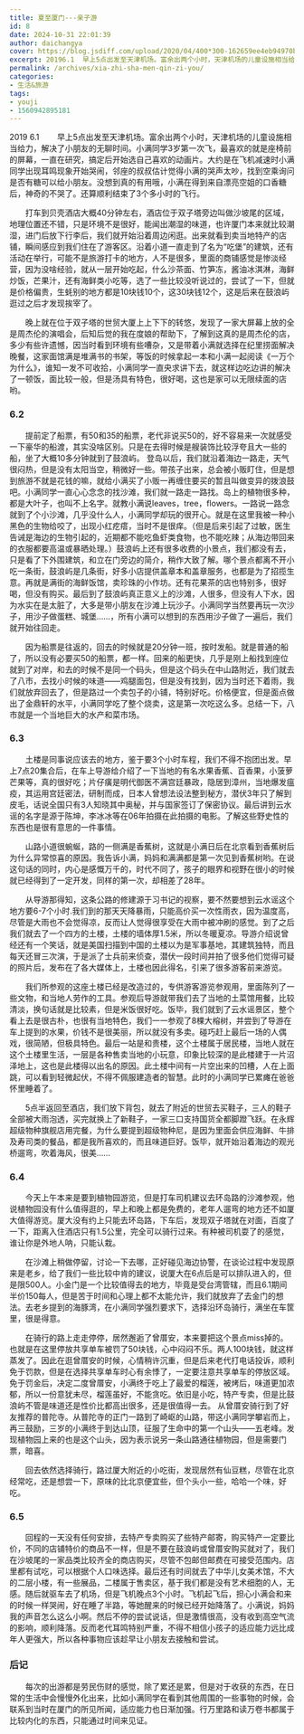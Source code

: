```yaml
---
title: 夏至厦门---亲子游
id: 8
date: 2024-10-31 22:01:39
author: daichangya
cover: https://blog.jsdiff.com/upload/2020/04/400*300-162659ee4eb94970bffdf24e8a908860.jpeg
excerpt: 20196.1  早上5点出发至天津机场。富余出两个小时，天津机场的儿童设施相当给力，解决了小朋友的无聊时间。小满同学3岁第一次飞，最喜欢的就是座椅前的屏幕，一直在研究，搞定后开始选自己喜欢的动画片。大约是在飞机减速时小满同学出现耳鸣现象开始哭闹，邻座的叔叔估计觉得小满的哭声太吵，找到空乘询问是否有
permalink: /archives/xia-zhi-sha-men-qin-zi-you/
categories:
- 生活&旅游
tags:
- youji
- 1560942895181
---
```


2019 6.1
&emsp;&emsp;早上5点出发至天津机场。富余出两个小时，天津机场的儿童设施相当给力，解决了小朋友的无聊时间。小满同学3岁第一次飞，最喜欢的就是座椅前的屏幕，一直在研究，搞定后开始选自己喜欢的动画片。大约是在飞机减速时小满同学出现耳鸣现象开始哭闹，邻座的叔叔估计觉得小满的哭声太吵，找到空乘询问是否有糖可以给小朋友。没想到真的有用哦，小满在得到来自漂亮空姐的口香糖后，神奇的不哭了。还算顺利结束了3个多小时的飞行。​

&emsp;&emsp;打车到贝壳酒店​大概40分钟左右，酒店位于双子塔旁边叫做沙坡尾的区域，地理位置还不错，只是环境不是很好，能闻出潮湿的味道，也许厦门本来就比较潮湿，进门后放下行李后，我们就开始沿着周边闲逛。出来就看到卖当地特产的店铺，瞬间感应到我们住在了游客区。沿着小道一直走到了名为“吃堡”的建筑，还有活动在举行，可能不是旅游打卡的地方，人不是很多，里面的商铺感觉是惨淡经营，因为没啥经验，就从一层开始吃起，什么沙茶面、竹笋冻，酱油冰淇淋，海鲜炒饭，芒果汁，还有海鲜类小吃等，选了一些比较没听说过的，尝试了一下，但就是价格偏贵，生蚝别的地方都是10块钱10个，这30块钱12个，这是后来在鼓浪屿逛过之后才发现挨宰了。

&emsp;&emsp;晚上就在位于双子塔的世贸大厦上上下下的转悠，发现了一家大屏幕上放的全是周杰伦的演唱会，后知后觉的我在度娘的帮助下，了解到这真的是周杰伦的店，多少有些许遗憾，因当时看到环境有些嘈杂，又是带着小满就选择在纪里捞面解决晚餐，这家面馆满是堆满书的书架，等饭的时候拿起一本和小满一起阅读《一万个为什么》，谁知一发不可收拾，小满同学一直央求讲下去，就这样边吃边讲的解决了一顿饭，面比较一般，但是汤具有特色，很好喝，这也是家可以无限续面的店哟。
### 6.2
&emsp;&emsp;提前定了船票，有50和35的船票，老代非说买50的，好不容易来一次就感受一下豪华的船渡，其实没啥区别。只是在去得时候是艘装饰比较浮夸且大一些的船，坐了大概10多分钟就到了鼓浪屿。
登岛以后，我们就沿着海边一路走，天气很闷热，但是没有太阳当空，稍微好一些。带孩子出来，总会被小贩盯住，但是想到旅游不就是花钱的嘛，就给小满买了小贩一再缠住要买的暂且叫做变异的拨浪鼓吧。小满同学一直心心念念的找沙滩，我们就一路走一路找。岛上的植物很多种，都是大叶子，也叫不上名字。就教小满说leaves，tree，flowers。一路说一路念就到了个小沙滩，几乎没什么人，小满同学却玩的很开心。就是在这里我被一种小黑色的生物给咬了，出现小红疙瘩，当时不是很痒。（但是后来引起了过敏，医生告诫是海边的生物引起的，近期都不能吃鱼虾类食物，也不能吃辣；从海边带回来的衣服都要高温或暴晒处理。）鼓浪屿上还有很多收费的小景点，我们都没有去，只是看了下外围建筑，和立在门旁边的简介，稍作大致了解。哪个景点都离不开小吃一条街，鼓浪屿是几条街，好多小店提供盖章本和盖章服务，也都是为了招揽生意。再就是满街的海鲜饭馆，卖珍珠的小作坊。还有花果茶的店也特别多，很好喝，但没有购买。最后到了鼓浪屿真正意义上的沙滩，人很多，但没有人下水，因为水实在是太脏了，大多是带小朋友在沙滩上玩沙子。小满同学当然要再玩一次沙子，用沙子做蛋糕、城堡……，所有小满可以想到的东西用沙子做了一遍后，我们就开始往回走。

&emsp;&emsp;因为船票是往返的，回去的时候就是20分钟一班，按时发船。就是普通的船了，所以没有必要买50的船票，都一样。回来的船更快，几乎是刚上船找到座位就到了对岸，和去的时候不是同一个码头，但是这个码头在中山路附近，我们就去了八市，去找小时候的味道——鸡腿面包，但是没有找到，因为当时还下着雨，我们就放弃回去了，但是路过一个卖包子的小铺，特别好吃。价格便宜，但是面点做出了金鼎轩的水平，小满同学吃了整个烧卖，这是第一次吃这么多。总结一下，八市就是一个当地巨大的水产和菜市场。
### 6.3
&emsp;&emsp;土楼是同事说应该去的地方，鉴于要3个小时车程，我们不得不抱团出发。早上7点20集合后，在车上导游给介绍了一下当地的有名水果香蕉、百香果，小菠萝芒果等，真的很好吃；片仔癀是明代御医不满宫廷暴政，隐居到漳州，当地爆发瘟疫，其运用宫廷密法，研制而成，日本人曾想法设法整到秘方，潜伏3年只了解到皮毛，话说全国只有3人知晓其中奥秘，并与国家签订了保密协议。最后讲到云水谣的名字是源于陈坤，李冰冰等在06年拍摄在此拍摄的电影。了解这些野史性的东西也是很有意思的一件事情。

&emsp;&emsp;山路小道很蜿蜒，路的一侧满是香蕉树，这就是小满日后在北京看到香蕉树后为什么异常惊喜的原因。我告诉小满，妈妈和满满都是第一次见到香蕉树哟。在说这句话的同时，内心是感慨万千的，时代不同了，孩子的眼界和视野在很小的时候就已经得到了一定开发，同样的第一次，却相差了28年。

&emsp;&emsp;从导游那得知，这条公路的修建源于习书记的视察，要不然要想到云水谣这个地方要6-7个小时.我们到的那天天降暴雨，只能高价买一次性雨衣，因为温度高，尽管是大雨也不会觉得凉，反而让人觉得很享受在大雨中被冲刷的感觉。到了之后我们就去了一个四方的土楼，土楼的墙体厚1.5米，所以冬暖夏凉。导游介绍说曾经还有一个笑话，就是美国扫描到中国的土楼以为是军事基地，其建筑独特，而且每天还冒三次演，于是派了士兵前来侦查，潜伏一段时间并拍了很多他们觉得可疑的照片后，发布在了各大媒体上，土楼也因此得名，引来了很多游客前来游览。

&emsp;&emsp;我们所参观的这座土楼已经是改造过的，专供游客游览参观用，里面陈列了一些文物，和当地人劳作的工具。参观后导游就带我们去了当地的土菜馆用餐，比较清淡，换句话就是比较素，但是米饭很好吃。饭毕，我们就到了云水谣景区，整个看上去是很古朴，也很有当地特色，我们一一参观了8棵大榕树，并尝到了导游在车上提到的水果，价钱不是很美丽，所以就没有多卖。碰巧赶上最后一场的人偶戏，很简陋，但极具特色。最后一站是和贵楼，这个土楼属于居民楼，当地人就在这个土楼里生活，一层是各种售卖当地的小玩意，印象比较深的是此楼建于一片沼泽地上，这也是此楼得以出名的原因。此土楼中间有一片空出来的凹槽，人在上面跳，可以看到轻微起伏，不得不佩服建造者的智慧。此时的小满同学已累瘫在爸爸怀里睡着了。

&emsp;&emsp;5点半返回至酒店，我们放下背包，就去了附近的世贸去买鞋子，三人的鞋子全部被大雨泡透，买完就换上了新鞋子，一家三口支持国货全都脚蹬飞跃。在永辉超级物种旗舰店用完餐，为什么要提到超级物种尼，是因为里面会供应海鲜、牛排及寿司类的餐品，都是我所喜欢的，而且味道巨好。饭毕，就开始沿着海边的观光桥遛弯，吹着海风，很美……
### 6.4
&emsp;&emsp;今天上午本来是要到植物园游览，但是打车司机建议去环岛路的沙滩参观，他说植物园没有什么值得逛的，早上和晚上都是免费的，老年人遛弯的地方还不如厦大值得游览。厦大没有约上只能去环岛路，下车后，发现双子塔就在对面，百度了一下，距离入住酒店只有1.5公里，完全可以骑行过来。有种被司机耍了的感觉，谁让你是外地人呐，只能认栽。

&emsp;&emsp;在沙滩上稍做停留，讨论一下去哪，正好碰见海边协警，在谈论过程中发现原来是老乡，给了我们一些比较中肯的建议，说厦大在6点后是可以排队进入的，但是限500人。小金门是一个比较值得去的地方，毕竟是受台湾管辖，而且6.1期间半价150每人，但是苦于时间和心理上都不太能允许，我们就放弃了去金门的想法。去老乡提到的海豚湾，在小满同学强烈要求下，选择沿环岛骑行，满坐在车筐里，很是得意。

&emsp;&emsp;在骑行的路上走走停停，居然邂逅了曾厝安，本来要把这个景点miss掉的。也就是在这里停放共享单车被罚了50块钱，心中闷闷不乐。两人100块钱，就这样蒸发了。因此在逛曾厝安的时候，心情稍许沉重，但是后来老代打电话投诉，顺利免于罚款，但是在选择共享单车时心有余悸了，一定要注意共享单车的停放区域。免于罚金后，决定二度曾厝安，小满终于吃上了最爱的榴莲，被烤后，味道更加浓郁，所以一份意犹未尽，榴莲虽好，不能贪吃。依旧是小吃，特产专卖，但是比鼓浪屿不管是味道还是性价比都高出很多，还是很值得一去。
从曾厝安骑行到了好友推荐的普陀寺。从普陀寺的正门一路到了崎岖的山路，带这小满同学攀岩而上，再三鼓励，三岁的小满终于到达山顶，征服了生命中的第一个山头——五老峰。发现植物园上来的也是这个山头，因为表示说另一条山路通往植物园，但是需要门票，暗喜。

&emsp;&emsp;回去依然选择骑行，路过厦大附近的小吃街，发现居然有仙豆糕，尽管在北京经常吃，还是想尝一下，原味的比北京便宜些，但个头小一些，哈哈一个味，好吃。
### 6.5
&emsp;&emsp;回程的一天没有任何安排，去特产专卖购买了些特产邮寄，购买特产一定要比价，不同的店铺特价的商品不一样，但是不要在鼓浪屿或曾厝安购买就对了，我们在沙坡尾的一家品类比较齐全的商店购买，尽管不包邮但邮费在可接受范围内。店里都有试吃，可以根据个人口味选择。最后还有时间就去了中华儿女美术馆，不大的二层小楼，有一些展品，二楼属于售卖区，基于我们都是没有艺术细胞的人，无感。随后就驱车去了机场，但是飞机晚点3个小时。飞机起飞后，担心小满会和来的时候一样哭闹，好在睡了半路，等她醒来的时候已经开始降落了。小满说，妈妈我的声音怎么这么小啊。然后不停的尝试说话，但是激情很高，没有收到高空气流的影响，顺利降落。反而老代耳鸣特别严重，不得不相信小孩子的适应能力远比成年人更强大，所以各种事物应该趁早让小朋友去接触和尝试。
### 后记
&emsp;&emsp;每次的出游都是劳民伤财的感觉，除了累还是累，但是对于收获的东西，在日常的生活中会慢慢外化出来，比如小满同学在看到其他周围的一些事物的时候，会联系到当时在厦门的所见所闻，适应能力也日渐加强。行万里路和读万卷书都属于比较内化的东西，只能通过时间来见证。
